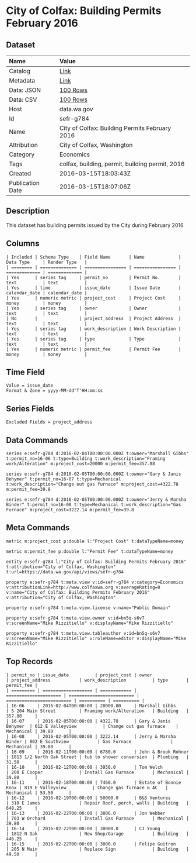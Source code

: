 # City of Colfax: Building Permits February 2016

## Dataset

| Name | Value |
| :--- | :---- |
| Catalog | [Link](https://catalog.data.gov/dataset/city-of-colfax-building-permits-february-2016) |
| Metadata | [Link](https://data.wa.gov/api/views/sefr-g784) |
| Data: JSON | [100 Rows](https://data.wa.gov/api/views/sefr-g784/rows.json?max_rows=100) |
| Data: CSV | [100 Rows](https://data.wa.gov/api/views/sefr-g784/rows.csv?max_rows=100) |
| Host | data.wa.gov |
| Id | sefr-g784 |
| Name | City of Colfax: Building Permits February 2016 |
| Attribution | City of Colfax, Washington |
| Category | Economics |
| Tags | colfax, building, permit, building permit, 2016 |
| Created | 2016-03-15T18:03:43Z |
| Publication Date | 2016-03-15T18:07:06Z |

## Description

This dataset has building permits issued by the City during February 2016

## Columns

```ls
| Included | Schema Type    | Field Name       | Name             | Data Type     | Render Type   |
| ======== | ============== | ================ | ================ | ============= | ============= |
| Yes      | series tag     | permit_no        | Permit No.       | text          | text          |
| Yes      | time           | issue_date       | Issue Date       | calendar_date | calendar_date |
| Yes      | numeric metric | project_cost     | Project Cost     | money         | money         |
| Yes      | series tag     | owner            | Owner            | text          | text          |
| No       |                | project_address  | Project Address  | text          | text          |
| Yes      | series tag     | work_description | Work Description | text          | text          |
| Yes      | series tag     | type             | Type             | text          | text          |
| Yes      | numeric metric | permit_fee       | Permit Fee       | money         | money         |
```

## Time Field

```ls
Value = issue_date
Format & Zone = yyyy-MM-dd'T'HH:mm:ss
```

## Series Fields

```ls
Excluded Fields = project_address
```

## Data Commands

```ls
series e:sefr-g784 d:2016-02-04T00:00:00.000Z t:owner="Marshall Gibbs" t:permit_no=16-06 t:type=Building t:work_description="Framing work/Alteration" m:project_cost=20000 m:permit_fee=357.88

series e:sefr-g784 d:2016-02-05T00:00:00.000Z t:owner="Gary & Janis Behymer" t:permit_no=16-07 t:type=Mechanical t:work_description="Change out gas furnace" m:project_cost=4322.78 m:permit_fee=39.8

series e:sefr-g784 d:2016-02-05T00:00:00.000Z t:owner="Jerry & Marsha Binder" t:permit_no=16-08 t:type=Mechanical t:work_description="Gas Furnace" m:project_cost=3222.14 m:permit_fee=39.8
```

## Meta Commands

```ls
metric m:project_cost p:double l:"Project Cost" t:dataTypeName=money

metric m:permit_fee p:double l:"Permit Fee" t:dataTypeName=money

entity e:sefr-g784 l:"City of Colfax: Building Permits February 2016" t:attribution="City of Colfax, Washington" t:url=https://data.wa.gov/api/views/sefr-g784

property e:sefr-g784 t:meta.view v:id=sefr-g784 v:category=Economics v:attributionLink=http://www.colfaxwa.org v:averageRating=0 v:name="City of Colfax: Building Permits February 2016" v:attribution="City of Colfax, Washington"

property e:sefr-g784 t:meta.view.license v:name="Public Domain"

property e:sefr-g784 t:meta.view.owner v:id=bn5q-s6v7 v:screenName="Mike Rizzitiello" v:displayName="Mike Rizzitiello"

property e:sefr-g784 t:meta.view.tableauthor v:id=bn5q-s6v7 v:screenName="Mike Rizzitiello" v:roleName=editor v:displayName="Mike Rizzitiello"
```

## Top Records

```ls
| permit_no | issue_date          | project_cost | owner                 | project_address           | work_description          | type       | permit_fee | 
| ========= | =================== | ============ | ===================== | ========================= | ========================= | ========== | ========== | 
| 16-06     | 2016-02-04T00:00:00 | 20000.00     | Marshall Gibbs        | S 204 Main Street         | Framing work/Alteration   | Building   | 357.88     | 
| 16-07     | 2016-02-05T00:00:00 | 4322.78      | Gary & Janis Behymer  | 612 E Valleyview          | Change out gas furnace    | Mechanical | 39.80      | 
| 16-08     | 2016-02-05T00:00:00 | 3222.14      | Jerry & Marsha Binder | 802 E Southview           | Gas Furnace               | Mechanical | 39.80      | 
| 16-09     | 2016-02-11T00:00:00 | 6780.0       | John & Brook Rohner   | 1813 1/2 North Oak Street | tub to shower conversion  | Plumbing   | 31.50      | 
| 16-10     | 2016-02-12T00:00:00 | 3950.0       | Tom Welch             | 208 E Cooper              | Install Gas Furnace       | Mechanical | 39.80      | 
| 16-11     | 2016-02-18T00:00:00 | 7460.0       | Estate of Bonnie Knox | 819 E Valleyview          | Change gas furnace & AC   | Mechanical | 53.50      | 
| 16-12     | 2016-02-19T00:00:00 | 50000.0      | B&S Ventures          | 310 E James               | Repair Roof, porch, walls | Building   | 648.25     | 
| 16-13     | 2016-02-22T00:00:00 | 3806.0       | Jon Webber            | 703 W Orchard             | Install Gas Furnace       | Mechanical | 39.80      | 
| 16-14     | 2016-02-22T00:00:00 | 30000.0      | CJ Young              | 1812 N Oak                | New Shop/Garage           | Building   | 446.25     | 
| 16-15     | 2016-02-22T00:00:00 | 3000.0       | Felipe Guitron        | 205 N Main                | Replace Sign              | Building   | 49.50      | 
```